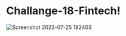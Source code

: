 # Challange-18-Fintech!
![Screenshot 2023-07-25 182403](https://github.com/VadimYermak/Challange-18-Fintech/assets/127360236/9f2b4349-1afb-4257-baab-3f00bd0ec66f)
